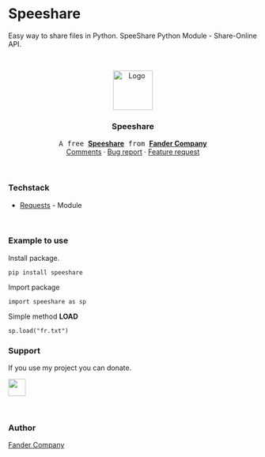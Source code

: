 # Speeshare
Easy way to share files in Python.
SpeeShare Python Module - Share-Online API.

<!-- PROJECT LOGO -->
<br />
<p align="center">
  <a>
    <img src="https://cdn.discordapp.com/attachments/996131130212352071/1074568653439250472/c8c34ebc5c2844b9.gif" alt="Logo" width="80" height="80">
  </a>

  <h3 align="center">Speeshare</h3>

  <p align="center">
    <samp>A free </samp><a href="https://fadcomp.tk"><strong>Speeshare</strong></a><samp> from </samp><a href="https://fadcomp.tk"><strong>Fander Company</strong></a>
    <br />
    <a href="https://github.com/Fander-Company/speeshare/issues/1">Comments</a>
    ·
    <a href="https://github.com/Fander-Company/speeshare/issues">Bug report</a>
    ·
    <a href="https://github.com/Fander-Company/speeshare/issues">Feature request</a>
  </p>
</p>

<br/>

### Techstack

* [Requests](https://requests.readthedocs.io/) - Module

<br/>

### Example to use

Install package.

```pip install speeshare```


Import package

```import speeshare as sp```


Simple method <strong>LOAD</strong>

```sp.load("fr.txt")```

### Support

If you use my project you can donate.

<a href="https://www.donationalerts.com/r/fander_company"><img src="https://res.cloudinary.com/dlqffpomw/image/upload/v1658231652/%D0%94%D0%B8%D0%B7%D0%B0%D0%B9%D0%BD_%D0%B1%D0%B5%D0%B7_%D0%BD%D0%B0%D0%B7%D0%B2%D0%B0%D0%BD%D0%B8%D1%8F_20_zf9rbw.png" height="35px"/></a>

<br/>

<!-- LICENSE -->
### Author

[Fander Company](https://fadcomp.tk)
